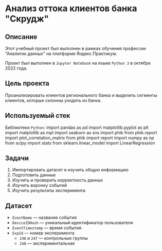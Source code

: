 # Анализ оттока клиентов банка "Скрудж"

## Описание

Этот учебный проект был выполнен в рамках обучения профессии "Аналитик данных" на платформе Яндекс.Практикум.

Проект был выполнен в `Jupyter Notebook` на языке `Python 3` в октябре 2022 года.

## Цель проекта

Проанализировать клиентов регионального банка и выделить сегменты клиентов, которые склонны уходить из банка.

## Используемый стек

Библиотеки `Python`:
import pandas as pd
import matplotlib.pyplot as plt
import matplotlib as mpl
import seaborn as sns
import phik
from phik.report import plot_correlation_matrix
from phik import report
import numpy as np
from scipy import stats
from sklearn.linear_model import LinearRegression

## Задачи

1. Импортировать датасет и изучить общую информацию
2. Подготовить данные
3. Изучить и проверить корректность данных
4. Изучить воронку событий
5. Изучить результаты эксперимента

## Датасет

* `EventName` — название события
* `DeviceIDHash` — уникальный идентификатор пользователя
* `EventTimestamp` — время события
* `ExpId` — номер эксперимента
    * `246` и `247` — контрольные группы
    * `248` — экспериментальная
